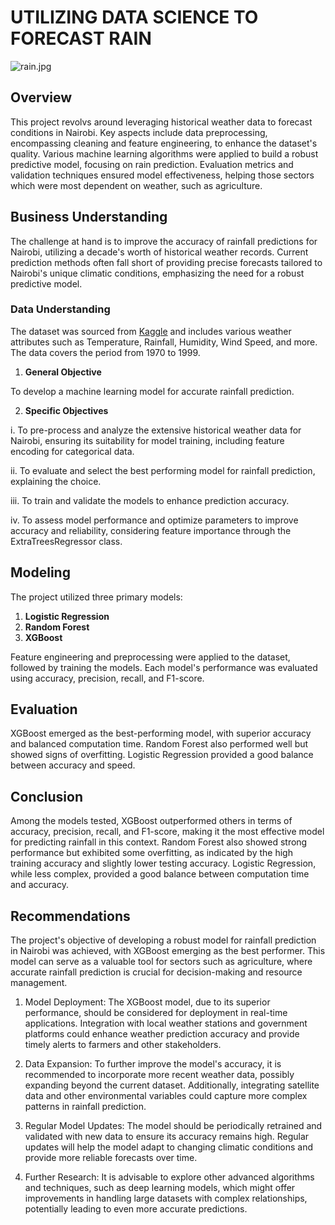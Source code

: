 #  UTILIZING DATA SCIENCE TO FORECAST RAIN
![rain.jpg](attachment:rain.jpg)

## Overview
This project revolvs around leveraging historical weather data to forecast conditions in Nairobi. Key aspects include data preprocessing, encompassing cleaning and feature engineering, to enhance the dataset's quality. Various machine learning algorithms were applied to build a robust predictive model, focusing on rain prediction. Evaluation metrics and validation techniques ensured model effectiveness, helping those sectors which were most dependent on weather, such as agriculture.

## Business Understanding
The challenge at hand is to improve the accuracy of rainfall predictions for Nairobi, utilizing a decade's worth of historical weather records. Current prediction methods often fall short of providing precise forecasts tailored to Nairobi's unique climatic conditions, emphasizing the need for a robust predictive model.

### Data Understanding
The dataset was sourced from [Kaggle](https://www.kaggle.com/datasets/jsphyg/weather-dataset-rattle-package) and includes various weather attributes such as Temperature, Rainfall, Humidity, Wind Speed, and more. The data covers the period from 1970 to 1999.

1. **General Objective**

To develop a machine learning model for accurate rainfall prediction. 

2. **Specific Objectives**

i. To pre-process and analyze the extensive historical weather data for Nairobi, ensuring its suitability for model training, including feature encoding for categorical data. 

ii. To evaluate and select the best performing model for rainfall prediction, explaining the choice. 

iii. To train and validate the models to enhance prediction accuracy. 

iv. To assess model performance and optimize parameters to improve accuracy and reliability, considering feature importance through the ExtraTreesRegressor class.

## Modeling
The project utilized three primary models:
1. **Logistic Regression**
2. **Random Forest**
3. **XGBoost**

Feature engineering and preprocessing were applied to the dataset, followed by training the models. Each model's performance was evaluated using accuracy, precision, recall, and F1-score.

## Evaluation
XGBoost emerged as the best-performing model, with superior accuracy and balanced computation time. Random Forest also performed well but showed signs of overfitting. Logistic Regression provided a good balance between accuracy and speed.

## Conclusion

Among the models tested, XGBoost outperformed others in terms of accuracy, precision, recall, and F1-score, making it the most effective model for predicting rainfall in this context. Random Forest also showed strong performance but exhibited some overfitting, as indicated by the high training accuracy and slightly lower testing accuracy. Logistic Regression, while less complex, provided a good balance between computation time and accuracy.

## Recommendations

The project's objective of developing a robust model for rainfall prediction in Nairobi was achieved, with XGBoost emerging as the best performer. This model can serve as a valuable tool for sectors such as agriculture, where accurate rainfall prediction is crucial for decision-making and resource management.

1. Model Deployment: The XGBoost model, due to its superior performance, should be considered for deployment in real-time applications. Integration with local weather stations and government platforms could enhance weather prediction accuracy and provide timely alerts to farmers and other stakeholders.

2. Data Expansion: To further improve the model's accuracy, it is recommended to incorporate more recent weather data, possibly expanding beyond the current dataset. Additionally, integrating satellite data and other environmental variables could capture more complex patterns in rainfall prediction.

3. Regular Model Updates: The model should be periodically retrained and validated with new data to ensure its accuracy remains high. Regular updates will help the model adapt to changing climatic conditions and provide more reliable forecasts over time.

4. Further Research: It is advisable to explore other advanced algorithms and techniques, such as deep learning models, which might offer improvements in handling large datasets with complex relationships, potentially leading to even more accurate predictions.

